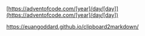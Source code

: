 [https://adventofcode.com/[year]/day/[day]](https://adventofcode.com/[year]/day/[day])

https://euangoddard.github.io/clipboard2markdown/




